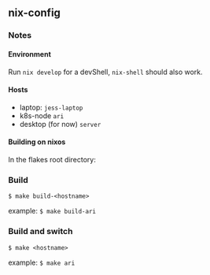 ## nix-config

### Notes

#### Environment

Run `nix develop` for a devShell, `nix-shell` should also work.

#### Hosts
 - laptop: `jess-laptop`
 - k8s-node `ari`
 - desktop (for now) `server`

#### Building on nixos
In the flakes root directory:

### Build
`$ make build-<hostname>`

example: `$ make build-ari`

### Build and switch
`$ make <hostname>`

example: `$ make ari`
